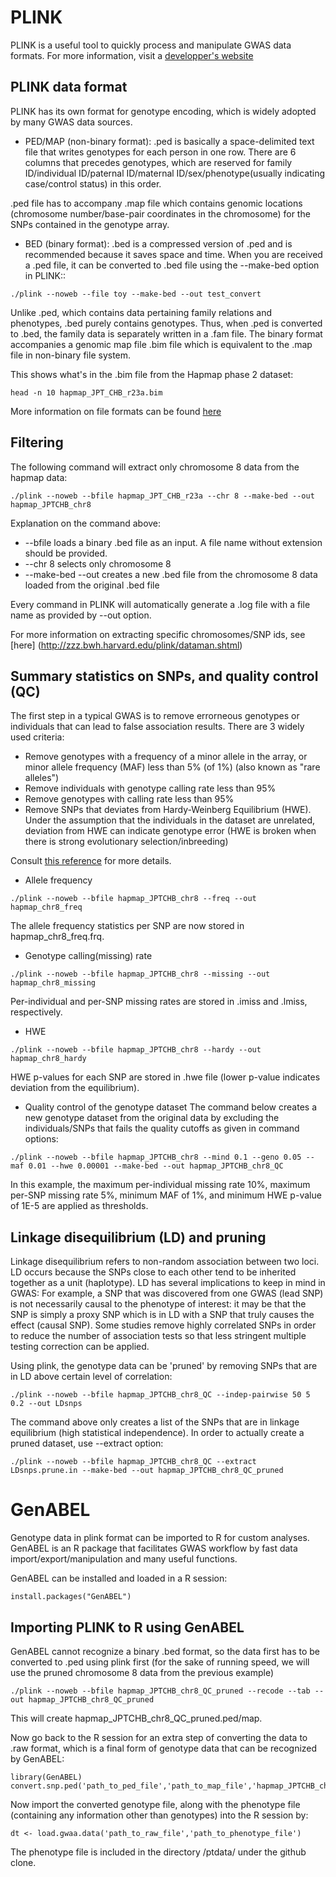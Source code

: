 # PLINK

PLINK is a useful tool to quickly process and manipulate GWAS data formats. For more information, visit a [developper's website](http://zzz.bwh.harvard.edu/plink/index.shtml)

## PLINK data format
PLINK has its own format for genotype encoding, which is widely adopted by many GWAS data sources. 

* PED/MAP (non-binary format): .ped is basically a space-delimited text file that writes genotypes for each person in one row. There are 6 columns that precedes genotypes, which are reserved for family ID/individual ID/paternal ID/maternal ID/sex/phenotype(usually indicating case/control status) in this order.  

.ped file has to accompany .map file which contains genomic locations (chromosome number/base-pair coordinates in the chromosome) for the SNPs contained in the genotype array.

* BED (binary format): .bed is a compressed version of .ped and is recommended because it saves space and time. When you are received a .ped file, it can be converted to .bed file using the --make-bed option in PLINK::

```
./plink --noweb --file toy --make-bed --out test_convert
```

Unlike .ped, which contains data pertaining family relations and phenotypes, .bed purely contains genotypes. Thus, when .ped is converted to .bed, the family data is separately written in a .fam file. The binary format accompanies a genomic map file .bim file which is equivalent to the .map file in non-binary file system.  

This shows what's in the .bim file from the Hapmap phase 2 dataset:

```
head -n 10 hapmap_JPT_CHB_r23a.bim
```

More information on file formats can be found [here](https://www.cog-genomics.org/plink2/formats#map) 

## Filtering
The following command will extract only chromosome 8 data from the hapmap data:

```
./plink --noweb --bfile hapmap_JPT_CHB_r23a --chr 8 --make-bed --out hapmap_JPTCHB_chr8 
```

Explanation on the command above:
* --bfile loads a binary .bed file as an input. A file name without extension should be provided.
* --chr 8 selects only chromosome 8
* --make-bed --out creates a new .bed file from the chromosome 8 data loaded from the original .bed file

Every command in PLINK will automatically generate a .log file with a file name as provided by --out option.

For more information on extracting specific chromosomes/SNP ids, see [here] (http://zzz.bwh.harvard.edu/plink/dataman.shtml)

## Summary statistics on SNPs, and quality control (QC) 
The first step in a typical GWAS is to remove errorneous genotypes or individuals that can lead to false association results. There are 3 widely used criteria:

* Remove genotypes with a frequency of a minor allele in the array, or minor allele frequency (MAF) less than 5% (of 1%) (also known as "rare alleles") 
* Remove individuals with genotype calling rate less than 95%
* Remove genotypes with calling rate less than 95% 
* Remove SNPs that deviates from Hardy-Weinberg Equilibrium (HWE). Under the assumption that the individuals in the dataset are unrelated, deviation from HWE can indicate genotype error (HWE is broken when there is strong evolutionary selection/inbreeding)

Consult [this reference](https://www.ncbi.nlm.nih.gov/pubmed/21085122) for 
more details.

* Allele frequency
```
./plink --noweb --bfile hapmap_JPTCHB_chr8 --freq --out hapmap_chr8_freq
```
The allele frequency statistics per SNP are now stored in hapmap_chr8_freq.frq.

* Genotype calling(missing) rate
```
./plink --noweb --bfile hapmap_JPTCHB_chr8 --missing --out hapmap_chr8_missing
```
Per-individual and per-SNP missing rates are stored in .imiss and .lmiss, respectively.

* HWE
```
./plink --noweb --bfile hapmap_JPTCHB_chr8 --hardy --out hapmap_chr8_hardy
```
HWE p-values for each SNP are stored in .hwe file (lower p-value indicates deviation from the equilibrium).

* Quality control of the genotype dataset
The command below creates a new genotype dataset from the original data by excluding the individuals/SNPs that fails the quality cutoffs as given in command options:

```
./plink --noweb --bfile hapmap_JPTCHB_chr8 --mind 0.1 --geno 0.05 --maf 0.01 --hwe 0.00001 --make-bed --out hapmap_JPTCHB_chr8_QC 
```

In this example, the maximum per-individual missing rate 10%, maximum per-SNP missing rate 5%, minimum MAF of 1%, and minimum HWE p-value of 1E-5 are applied as thresholds.

## Linkage disequilibrium (LD) and pruning
Linkage disequilibrium refers to non-random association between two loci. LD occurs because the SNPs close to each other tend to be inherited together as a unit (haplotype). LD has several implications to keep in mind in GWAS: For example, a SNP that was discovered from one GWAS (lead SNP) is not necessarily causal to the phenotype of interest: it may be that the SNP is simply a proxy SNP which is in LD with a SNP that truly causes the effect (causal SNP). Some studies remove highly correlated SNPs in order to reduce the number of association tests so that less stringent multiple testing correction can be applied. 

Using plink, the genotype data can be 'pruned' by removing SNPs that are in LD above certain level of correlation:

```
./plink --noweb --bfile hapmap_JPTCHB_chr8_QC --indep-pairwise 50 5 0.2 --out LDsnps
```
The command above only creates a list of the SNPs that are in linkage equilibrium (high statistical independence). In order to actually create a pruned dataset, use --extract option:

```
./plink --noweb --bfile hapmap_JPTCHB_chr8_QC --extract LDsnps.prune.in --make-bed --out hapmap_JPTCHB_chr8_QC_pruned 
```
# GenABEL

Genotype data in plink format can be imported to R for custom analyses. GenABEL is an R package that facilitates GWAS workflow by fast data import/export/manipulation and many useful functions.

GenABEL can be installed and loaded in a R session:

```
install.packages("GenABEL")
```
## Importing PLINK to R using GenABEL 

GenABEL cannot recognize a binary .bed format, so the data first has to be converted to .ped using plink first (for the sake of running speed, we will use the pruned chromosome 8 data from the previous example)

```
./plink --noweb --bfile hapmap_JPTCHB_chr8_QC_pruned --recode --tab --out hapmap_JPTCHB_chr8_QC_pruned
``` 
 
This will create hapmap_JPTCHB_chr8_QC_pruned.ped/map.

Now go back to the R session for an extra step of converting the data to .raw format, which is a final form of genotype data that can be recognized by GenABEL:

```
library(GenABEL)
convert.snp.ped('path_to_ped_file','path_to_map_file','hapmap_JPTCHB_chr8_QC_pruned.raw')
```
Now import the converted genotype file, along with the phenotype file (containing any information other than genotypes) into the R session by:

```
dt <- load.gwaa.data('path_to_raw_file','path_to_phenotype_file')
```

The phenotype file is included in the directory /ptdata/ under the github clone.

 
















 


